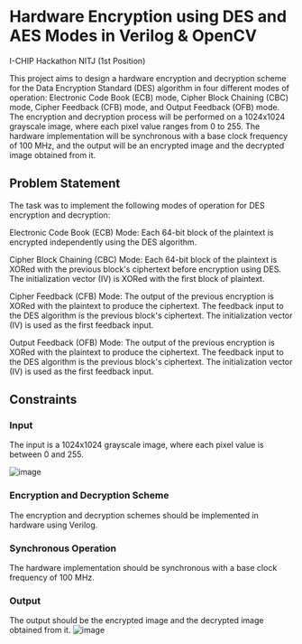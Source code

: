 # Hardware Encryption using DES and AES Modes in Verilog & OpenCV
I-CHIP Hackathon NITJ (1st Position) 

This project aims to design a hardware encryption and decryption scheme for the Data Encryption Standard (DES) algorithm in four different modes of operation: Electronic Code Book (ECB) mode, Cipher Block Chaining (CBC) mode, Cipher Feedback (CFB) mode, and Output Feedback (OFB) mode. 
The encryption and decryption process will be performed on a 1024x1024 grayscale image, where each pixel value ranges from 0 to 255. The hardware implementation will be synchronous with a base clock frequency of 100 MHz, and the output will be an encrypted image and the decrypted image obtained from it.

## Problem Statement
The task was to implement the following modes of operation for DES encryption and decryption:

Electronic Code Book (ECB) Mode: Each 64-bit block of the plaintext is encrypted independently using the DES algorithm.

Cipher Block Chaining (CBC) Mode: Each 64-bit block of the plaintext is XORed with the previous block's ciphertext before encryption using DES. The initialization vector (IV) is XORed with the first block of plaintext.

Cipher Feedback (CFB) Mode: The output of the previous encryption is XORed with the plaintext to produce the ciphertext. The feedback input to the DES algorithm is the previous block's ciphertext. The initialization vector (IV) is used as the first feedback input.

Output Feedback (OFB) Mode: The output of the previous encryption is XORed with the plaintext to produce the ciphertext. The feedback input to the DES algorithm is the previous block's ciphertext. The initialization vector (IV) is used as the first feedback input.

## Constraints

### Input
The input is a 1024x1024 grayscale image, where each pixel value is between 0 and 255.

![image](https://github.com/princeranjan03/ImageEncryption_I-CHIP/blob/main/Input%20Image.jpg)

### Encryption and Decryption Scheme
The encryption and decryption schemes should be implemented in hardware using Verilog.

### Synchronous Operation
The hardware implementation should be synchronous with a base clock frequency of 100 MHz.

### Output
The output should be the encrypted image and the decrypted image obtained from it.
![image](https://github.com/164adityakumar/Image_Encryption/assets/98655260/9343bc6c-1396-4880-91cf-95908ac2279f)
